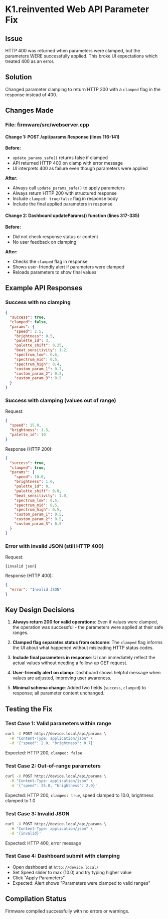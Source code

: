 # K1.reinvented Web API Parameter Fix

## Issue
HTTP 400 was returned when parameters were clamped, but the parameters WERE successfully applied. This broke UI expectations which treated 400 as an error.

## Solution
Changed parameter clamping to return HTTP 200 with a `clamped` flag in the response instead of 400.

## Changes Made

### File: firmware/src/webserver.cpp

#### Change 1: POST /api/params Response (lines 116-141)

**Before:**
- `update_params_safe()` returns false if clamped
- API returned HTTP 400 on clamp with error message
- UI interprets 400 as failure even though parameters were applied

**After:**
- Always call `update_params_safe()` to apply parameters
- Always return HTTP 200 with structured response
- Include `clamped: true/false` flag in response body
- Include the final applied parameters in response

#### Change 2: Dashboard updateParams() function (lines 317-335)

**Before:**
- Did not check response status or content
- No user feedback on clamping

**After:**
- Checks the `clamped` flag in response
- Shows user-friendly alert if parameters were clamped
- Reloads parameters to show final values

## Example API Responses

### Success with no clamping
```json
{
  "success": true,
  "clamped": false,
  "params": {
    "speed": 2.5,
    "brightness": 0.5,
    "palette_id": 3,
    "palette_shift": 0.25,
    "beat_sensitivity": 1.2,
    "spectrum_low": 0.6,
    "spectrum_mid": 0.5,
    "spectrum_high": 0.4,
    "custom_param_1": 0.7,
    "custom_param_2": 0.3,
    "custom_param_3": 0.5
  }
}
```

### Success with clamping (values out of range)
Request:
```json
{
  "speed": 15.0,
  "brightness": 1.5,
  "palette_id": 10
}
```

Response (HTTP 200):
```json
{
  "success": true,
  "clamped": true,
  "params": {
    "speed": 10.0,
    "brightness": 1.0,
    "palette_id": 0,
    "palette_shift": 0.0,
    "beat_sensitivity": 1.0,
    "spectrum_low": 0.5,
    "spectrum_mid": 0.5,
    "spectrum_high": 0.5,
    "custom_param_1": 0.5,
    "custom_param_2": 0.5,
    "custom_param_3": 0.5
  }
}
```

### Error with invalid JSON (still HTTP 400)
Request:
```
{invalid json}
```

Response (HTTP 400):
```json
{
  "error": "Invalid JSON"
}
```

## Key Design Decisions

1. **Always return 200 for valid operations**: Even if values were clamped, the operation was successful - the parameters were applied at their safe ranges.

2. **Clamped flag separates status from outcome**: The `clamped` flag informs the UI about what happened without misleading HTTP status codes.

3. **Include final parameters in response**: UI can immediately reflect the actual values without needing a follow-up GET request.

4. **User-friendly alert on clamp**: Dashboard shows helpful message when values are adjusted, improving user awareness.

5. **Minimal schema change**: Added two fields (`success`, `clamped`) to response; all parameter content unchanged.

## Testing the Fix

### Test Case 1: Valid parameters within range
```bash
curl -X POST http://device.local/api/params \
  -H "Content-Type: application/json" \
  -d '{"speed": 2.0, "brightness": 0.7}'
```
Expected: HTTP 200, `clamped: false`

### Test Case 2: Out-of-range parameters
```bash
curl -X POST http://device.local/api/params \
  -H "Content-Type: application/json" \
  -d '{"speed": 25.0, "brightness": 2.0}'
```
Expected: HTTP 200, `clamped: true`, speed clamped to 10.0, brightness clamped to 1.0

### Test Case 3: Invalid JSON
```bash
curl -X POST http://device.local/api/params \
  -H "Content-Type: application/json" \
  -d '{invalid}'
```
Expected: HTTP 400, error message

### Test Case 4: Dashboard submit with clamping
- Open dashboard at `http://device.local/`
- Set Speed slider to max (10.0) and try typing higher value
- Click "Apply Parameters"
- Expected: Alert shows "Parameters were clamped to valid ranges"

## Compilation Status
Firmware compiled successfully with no errors or warnings.
